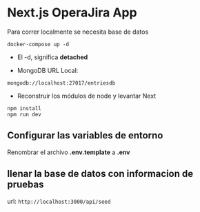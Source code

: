 # Next.js OperaJira App
Para correr localmente se necesita base de datos

```
docker-compose up -d
```

* El -d, significa __detached__

* MongoDB URL Local:
```
mongodb://localhost:27017/entriesdb
```

* Reconstruir los módulos de node y levantar Next
```
npm install
npm run dev
```

## Configurar las variables de entorno 
Renombrar el archivo __.env.template__ a __.env__

## llenar la base de datos con informacion de pruebas

url:
```http://localhost:3000/api/seed```


